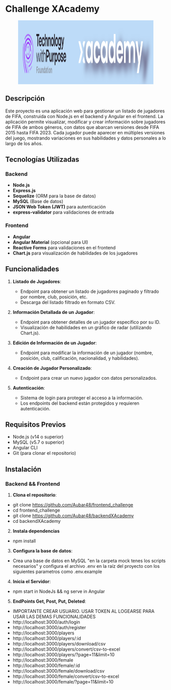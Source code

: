 # Challenge XAcademy
<figure><img src="./mock/Santex.png" alt="logo" style="height: 200px;"></figure>

## Descripción

Este proyecto es una aplicación web para gestionar un listado de jugadores de FIFA, construida con Node.js en el backend y Angular en el frontend. La aplicación permite visualizar, modificar y crear información sobre jugadores de FIFA de ambos géneros, con datos que abarcan versiones desde FIFA 2015 hasta FIFA 2023. Cada jugador puede aparecer en múltiples versiones del juego, mostrando variaciones en sus habilidades y datos personales a lo largo de los años.

## Tecnologías Utilizadas

### Backend
- **Node.js**
- **Express.js**
- **Sequelize** (ORM para la base de datos)
- **MySQL** (Base de datos)
- **JSON Web Token (JWT)** para autenticación
- **express-validator** para validaciones de entrada

### Frontend
- **Angular**
- **Angular Material** (opcional para UI)
- **Reactive Forms** para validaciones en el frontend
- **Chart.js** para visualización de habilidades de los jugadores

## Funcionalidades

1. **Listado de Jugadores**:
   - Endpoint para obtener un listado de jugadores paginado y filtrado por nombre, club, posición, etc.
   - Descarga del listado filtrado en formato CSV.
   
2. **Información Detallada de un Jugador**:
   - Endpoint para obtener detalles de un jugador específico por su ID.
   - Visualización de habilidades en un gráfico de radar (utilizando Chart.js).

3. **Edición de Información de un Jugador**:
   - Endpoint para modificar la información de un jugador (nombre, posición, club, calificación, nacionalidad, y habilidades).

4. **Creación de Jugador Personalizado**:
   - Endpoint para crear un nuevo jugador con datos personalizados.

5. **Autenticación**:
   - Sistema de login para proteger el acceso a la información.
   - Los endpoints del backend están protegidos y requieren autenticación.

## Requisitos Previos

- Node.js (v14 o superior)
- MySQL (v5.7 o superior)
- Angular CLI
- Git (para clonar el repositorio)

## Instalación

### Backend && Frontend

1. **Clona el repositorio**:

-   git clone https://github.com/Aubar48/frontend_challenge
-   cd frontend_challenge
-   git clone https://github.com/Aubar48/backendXAcademy
-   cd backendXAcademy

2. **Instala dependencias**

- npm install

3.  **Configura la base de datos**:

- Crea una base de datos en MySQL "en la carpeta mock tenes los scripts necesarios" y configura el archivo .env en la raíz del proyecto con los siguientes parametros como .env.example

4. **Inicia el Servidor**: 

- npm start in NodeJs && ng serve in Angular

5. **EndPoints Get, Post, Put, Deleted**:
- IMPORTANTE CREAR USUARIO. USAR TOKEN AL LOGEARSE PARA USAR LAS DEMAS FUNCIONALIDADES 
- http://localhost:3000/auth/login
- http://localhost:3000/auth/register
- http://localhost:3000/players
- http://localhost:3000/players/:id
- http://localhost:3000/players/download/csv
- http://localhost:3000/players/convert/csv-to-excel
- http://localhost:3000/players/?page=11&limit=10
- http://localhost:3000/female
- http://localhost:3000/female/:id
- http://localhost:3000/female/download/csv
- http://localhost:3000/female/convert/csv-to-excel
- http://localhost:3000/female/?page=11&limit=10

